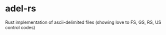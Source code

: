 # adel-rs
Rust implementation of ascii-delimited files (showing love to FS, GS, RS, US control codes)
